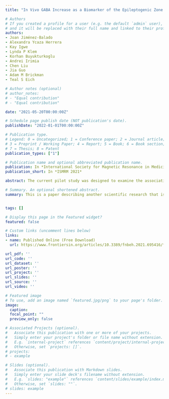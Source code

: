```yaml
---
title: "In Vivo GABA Increase as a Biomarker of the Epileptogenic Zone: an Unbiased Metabolomics Approach"

# Authors
# If you created a profile for a user (e.g. the default `admin` user), write the username (folder name) here 
# and it will be replaced with their full name and linked to their profile.
authors:
- Joan Jiménez-Balado
- Alexandra Ycaza Herrera
- Kay Igwe
- Lynda P Klem
- Korhan Buyukturkoglu
- Andrei Irimia
- Chen Liu
- Jia Guo
- Adam M Brickman
- Teal S Eich

# Author notes (optional)
# author_notes:
# - "Equal contribution"
# - "Equal contribution"

date: "2021-05-20T00:00:00Z"

# Schedule page publish date (NOT publication's date).
publishDate: "2022-01-01T00:00:00Z"

# Publication type.
# Legend: 0 = Uncategorized; 1 = Conference paper; 2 = Journal article;
# 3 = Preprint / Working Paper; 4 = Report; 5 = Book; 6 = Book section;
# 7 = Thesis; 8 = Patent
publication_types: ["1"]

# Publication name and optional abbreviated publication name.
publication: In *International Society for Magnetic Resonance in Medicine (ISMRM)*
publication_short: In *ISMRM 2021*

abstract: The current pilot study was designed to examine the association between hippocampal γ-aminobutyric acid (GABA+) concentration and episodic memory in older individuals, as well as the impact of two major risk factors for Alzheimer’s disease — female sex and Apolipoprotein ε4 (ApoE ε4) genotype — on this relationship.

# Summary. An optional shortened abstract.
summary: This is a paper describing another scientific research that is largely helped by JET..


tags: []

# Display this page in the Featured widget?
featured: false

# Custom links (uncomment lines below)
links:
- name: Published Online (Free Download)
  url: https://www.frontiersin.org/articles/10.3389/fnbeh.2021.695416/full?fbclid=IwAR0uveoiJgfzB4fYRuoqkfhZo60oLhwpTVXZ8mwA9EvqklAHMF-qVbp5I34

url_pdf: ''
url_code: ''
url_dataset: ''
url_poster: ''
url_project: ''
url_slides: ''
url_source: ''
url_video: ''

# Featured image
# To use, add an image named `featured.jpg/png` to your page's folder. 
image:
  caption:
  focal_point: ""
  preview_only: false

# Associated Projects (optional).
#   Associate this publication with one or more of your projects.
#   Simply enter your project's folder or file name without extension.
#   E.g. `internal-project` references `content/project/internal-project/index.md`.
#   Otherwise, set `projects: []`.
# projects:
# - example

# Slides (optional).
#   Associate this publication with Markdown slides.
#   Simply enter your slide deck's filename without extension.
#   E.g. `slides: "example"` references `content/slides/example/index.md`.
#   Otherwise, set `slides: ""`.
# slides: example
---
```


<!-- {{% callout note %}}
Click the *Cite* button above to demo the feature to enable visitors to import publication metadata into their reference management software.
{{% /callout %}}

{{% callout note %}}
Create your slides in Markdown - click the *Slides* button to check out the example.
{{% /callout %}} -->

<!-- Supplementary notes can be added here, including [code, math, and images](https://wowchemy.com/docs/writing-markdown-latex/). -->
